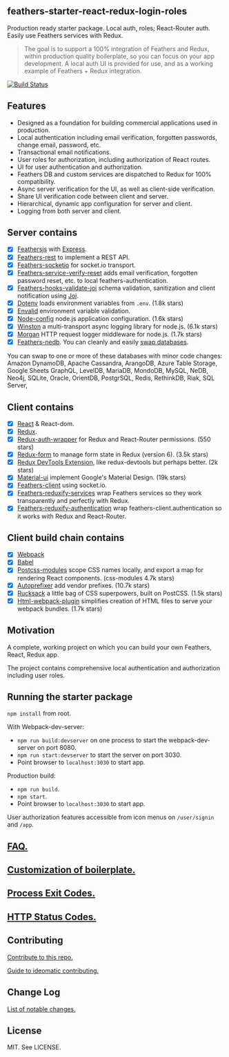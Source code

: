 ## feathers-starter-react-redux-login-roles
Production ready starter package.
Local auth, roles; React-Router auth.
Easily use Feathers services with Redux.

> The goal is to support a 100% integration of Feathers and Redux,
within production quality boilerplate,
so you can focus on your app development.
A local auth UI is provided for use,
and as a working example of Feathers + Redux integration.

[![Build Status](https://travis-ci.org/eddyystop/feathers-starter-react-redux-login-roles.svg?branch=master)](https://travis-ci.org/eddyystop/feathers-starter-react-redux-login-roles)

## <a name="features"></a> Features

- Designed as a foundation for building commercial applications used in production.
- Local authentication including email verification, forgotten passwords, change email, password, etc.
- Transactional email notifications.
- User roles for authorization, including authorization of React routes.
- UI for user authentication and authorization.
- Feathers DB and custom services are dispatched to Redux for 100% compatibility.
- Async server verification for the UI, as well as client-side verification.
- Share UI verification code between client and server.
- Hierarchical, dynamic app configuration for server and client.
- Logging from both server and client.

## <a name="serverContains"></a> Server contains

- [x] [Feathersjs](https://github.com/feathersjs/feathers) with [Express](https://github.com/expressjs).
- [x] [Feathers-rest](https://github.com/feathersjs/feathers-rest) to implement a REST API.
- [x] [Feathers-socketio](https://github.com/feathersjs/feathers-socketio) for socket.io transport.
- [x] [Feathers-service-verify-reset](https://github.com/eddyystop/feathers-service-verify-reset)
adds email verification, forgotten password reset, etc. to local feathers-authentication.
- [x] [Feathers-hooks-validate-joi](https://github.com/eddyystop/feathers-hooks-validate-joi)
schema validation, sanitization and client notification using
[Joi](https://github.com/hapijs/joi).
- [x] [Dotenv](https://github.com/motdotla/dotenv) loads environment variables from `.env`. (1.8k stars)
- [x] [Envalid](https://github.com/af/envalid) environment variable validation.
- [x] [Node-config](https://github.com/lorenwest/node-config) node.js application configuration.
(1.6k stars)
- [x] [Winston](https://github.com/winstonjs/winston)
a multi-transport async logging library for node.js. (6.1k stars)
- [x] [Morgan](https://github.com/expressjs/morgan)
HTTP request logger middleware for node.js. (1.7k stars)
- [x] [Feathers-nedb](https://github.com/feathersjs/feathers-nedb).
You can cleanly and easily [swap databases](http://docs.feathersjs.com/databases/readme.html).

You can swap to one or more of these databases with minor code changes:
Amazon DynamoDB,
Apache Cassandra,
ArangoDB,
Azure Table Storage,
Google Sheets
GraphQL,
LevelDB,
MariaDB,
MondoDB,
MySQL,
NeDB,
Neo4j,
SQLite,
Oracle,
OrientDB,
PostgrSQL,
Redis,
RethinkDB,
Riak,
SQL Server,

## <a name="ClientContains"></a> Client contains

- [x] [React](https://facebook.github.io/react/) & React-dom.
- [x] [Redux](https://github.com/reactjs/redux).
- [x] [Redux-auth-wrapper](https://github.com/mjrussell/redux-auth-wrapper)
for Redux and React-Router permissions. (550 stars)
- [x] [Redux-form](https://github.com/erikras/redux-form)
to manage form state in Redux (version 6). (3.5k stars)
- [x] [Redux DevTools Extension](https://github.com/zalmoxisus/redux-devtools-extension),
like redux-devtools but perhaps better. (2k stars)
- [x] [Material-ui](https://github.com/callemall/material-ui)
implement Google's Material Design. (19k stars)
- [x] [Feathers-client](https://github.com/feathersjs/feathers-client) using socket.io.
- [x] [Feathers-reduxify-services](https://github.com/eddyystop/feathers-reduxify-services)
wrap Feathers services so they work transparently and perfectly with Redux.
- [x] [Feathers-reduxify-authentication](https://github.com/eddyystop/feathers-reduxify-authentication)
wrap feathers-client.authentication so it works with Redux and React-Router.

## <a name="clientBuildChain"></a> Client build chain contains

- [x] [Webpack](https://webpack.github.io)
- [x] [Babel](https://babeljs.io/)
- [x] [Postcss-modules](https://github.com/css-modules/postcss-modules)
scope CSS names locally, and export a map for rendering React components.
(css-modules 4.7k stars)
- [x] [Autoprefixer](https://github.com/postcss/autoprefixer)
add vendor prefixes. (10.7k stars)
- [x] [Rucksack](https://github.com/simplaio/rucksack)
a little bag of CSS superpowers, built on PostCSS. (1.5k stars)
- [x] [Html-webpack-plugin](https://github.com/ampedandwired/html-webpack-plugin)
simplifies creation of HTML files to serve your webpack bundles. (1.7k stars)

## <a name="motivation"></a> Motivation

A complete, working project on which you can build your own Feathers, React, Redux app.

The project contains comprehensive local authentication and authorization including user roles.

## <a name="running"></a> Running the starter package

`npm install` from root.

With Webpack-dev-server:
- `npm run build:devserver` on one process to start the webpack-dev-server on port 8080.
- `npm run start:devserver` to start the server on port 3030.
- Point browser to `localhost:3030` to start app.

Production build:
- `npm run build`.
- `npm start`.
- Point browser to `localhost:3030` to start app.

User authorization features accessible from icon menus on `/user/signin` and `/app`.

## <a name="faq"></a> [FAQ.](./doc/FAQ.md)

## <a name="customization"></a> [Customization of boilerplate.](./doc/CUSTOMIZATION.md)

## <a name="processExitCodes"></a> [Process Exit Codes.](./doc/PROCESS_EXIT_CODES.md)

## <a name="httpStatusCodes"></a> [HTTP Status Codes.](./doc/HTTP_STATUS_CODES.md)

## <a name="contribution"></a> Contributing

[Contribute to this repo.](./doc/CONTRIBUTING.md)

[Guide to ideomatic contributing.](https://github.com/jonschlinkert/idiomatic-contributing)

## <a name="changeLog"></a> Change Log

[List of notable changes.](./doc/CHANGELOG.md)

## <a name="license"></a> License

MIT. See LICENSE.
